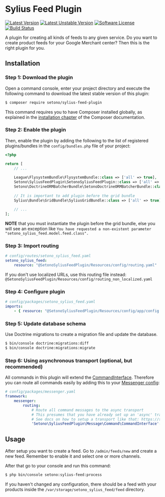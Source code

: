 # Sylius Feed Plugin

[![Latest Version][ico-version]][link-packagist]
[![Latest Unstable Version][ico-unstable-version]][link-packagist]
[![Software License][ico-license]](LICENSE)
[![Build Status][ico-github-actions]][link-github-actions]

A plugin for creating all kinds of feeds to any given service. Do you want to create product feeds for
your Google Merchant center? Then this is the right plugin for you.

## Installation

### Step 1: Download the plugin

Open a command console, enter your project directory and execute the following command to download the latest stable version of this plugin:

```bash
$ composer require setono/sylius-feed-plugin
```

This command requires you to have Composer installed globally, as explained in the [installation chapter](https://getcomposer.org/doc/00-intro.md) of the Composer documentation.

### Step 2: Enable the plugin

Then, enable the plugin by adding the following to the list of registered plugins/bundles
in the `config/bundles.php` file of your project:

```php
<?php

return [
    // ...
    
    League\FlysystemBundle\FlysystemBundle::class => ['all' => true],
    Setono\SyliusFeedPlugin\SetonoSyliusFeedPlugin::class => ['all' => true],
    Setono\DoctrineORMBatcherBundle\SetonoDoctrineORMBatcherBundle::class => ['all' => true],
    
    // It is important to add plugin before the grid bundle
    Sylius\Bundle\GridBundle\SyliusGridBundle::class => ['all' => true],
        
    // ...
];
```

**NOTE** that you must instantiate the plugin before the grid bundle, else you will see an exception like
`You have requested a non-existent parameter "setono_sylius_feed.model.feed.class".`

### Step 3: Import routing

```yaml
# config/routes/setono_sylius_feed.yaml
setono_sylius_feed:
    resource: "@SetonoSyliusFeedPlugin/Resources/config/routing.yaml"
```

If you don't use localized URLs, use this routing file instead: `@SetonoSyliusFeedPlugin/Resources/config/routing_non_localized.yaml`

### Step 4: Configure plugin

```yaml
# config/packages/setono_sylius_feed.yaml
imports:
    - { resource: "@SetonoSyliusFeedPlugin/Resources/config/app/config.yaml" }
```

### Step 5: Update database schema

Use Doctrine migrations to create a migration file and update the database.

```bash
$ bin/console doctrine:migrations:diff
$ bin/console doctrine:migrations:migrate
```

### Step 6: Using asynchronous transport (optional, but recommended)

All commands in this plugin will extend the [CommandInterface](src/Message/Command/CommandInterface.php).
Therefore you can route all commands easily by adding this to your [Messenger config](https://symfony.com/doc/current/messenger.html#routing-messages-to-a-transport):

```yaml
# config/packages/messenger.yaml
framework:
    messenger:
        routing:
            # Route all command messages to the async transport
            # This presumes that you have already set up an 'async' transport
            # See docs on how to setup a transport like that: https://symfony.com/doc/current/messenger.html#transports-async-queued-messages
            'Setono\SyliusFeedPlugin\Message\Command\CommandInterface': async
```

## Usage
After setup you want to create a feed. Go to `/admin/feeds/new` and create a new feed. Remember to enable it and select
one or more channels.

After that go to your console and run this command:

```bash
$ php bin/console setono:sylius-feed:process
```

If you haven't changed any configuration, there should be a feed with your products inside the `/var/storage/setono_sylius_feed/feed` directory.


[ico-version]: https://poser.pugx.org/setono/sylius-feed-plugin/v/stable
[ico-unstable-version]: https://poser.pugx.org/setono/sylius-feed-plugin/v/unstable
[ico-license]: https://poser.pugx.org/setono/sylius-feed-plugin/license
[ico-github-actions]: https://github.com/Setono/SyliusFeedPlugin/workflows/build/badge.svg

[link-packagist]: https://packagist.org/packages/setono/sylius-feed-plugin
[link-github-actions]: https://github.com/Setono/SyliusFeedPlugin/actions
